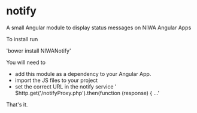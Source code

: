 # notify

A small Angular module to display status messages on NIWA Angular Apps

To install run

'bower install NIWANotify'

You will need to

* add this module as a dependency to your Angular App.
* import the JS files to your project
* set the correct URL in the notify service
' $http.get('/notifyProxy.php').then(function (response) { ...'

That's it.

